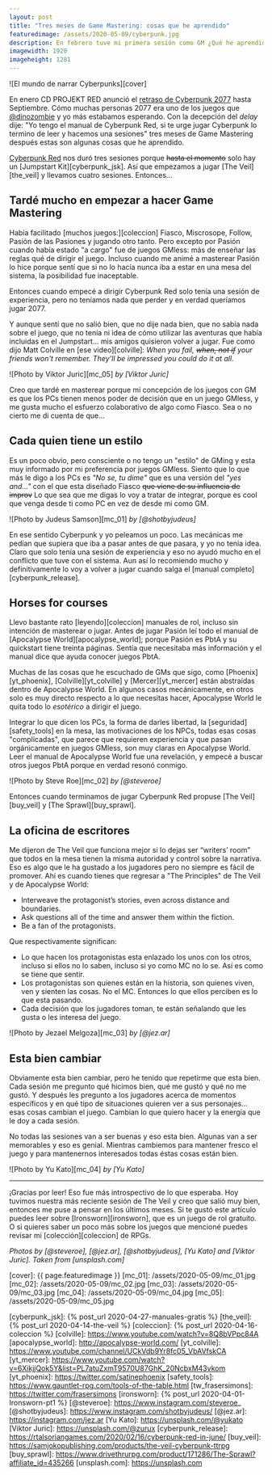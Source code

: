 ```yaml
---
layout: post
title: "Tres meses de Game Mastering: cosas que he aprendido"
featuredimage: /assets/2020-05-09/cyberpunk.jpg
description: En febrero tuve mi primera sesión como GM ¿Qué he aprendido tres meses después?
imagewidth: 1920
imageheight: 1281
---
```


![El mundo de narrar Cyberpunks][cover]

En enero CD PROJEKT RED anunció el [retraso de Cyberpunk 2077](https://twitter.com/CDPROJEKTRED/status/1217861009446182912) hasta Septiembre. Cómo muchas personas 2077 era uno de los juegos que [@dinozombie](https://twitter.com/dinozombie) y yo más estabamos esperando. Con la decepción del _delay_ dije: "Yo tengo el manual de Cyberpunk Red, si te urge jugar Cyberpunk lo termino de leer y hacemos una sesiones" tres meses de Game Mastering después estas son algunas cosas que he aprendido.

<!--more-->

[Cyberpunk Red][cyberpunk] nos duró tres sesiones porque ~~hasta el momento~~ solo hay un [Jumpstart Kit][cyberpunk_jsk]. Así que empezamos a jugar [The Veil][the_veil] y llevamos cuatro sesiones. Entonces...

## Tardé mucho en empezar a hacer Game Mastering

Había facilitado [muchos juegos:][coleccion] Fiasco, Miscrosope, Follow, Pasión de las Pasiones y jugando otro tanto. Pero excepto por Pasión cuando había estado "a cargo" fue de juegos GMless: más de enseñar las reglas qué de dirigir el juego. Incluso cuando me animé a masterear Pasión lo hice porque sentí que si no lo hacía nunca iba a estar en una mesa del sistema, la posibilidad fue inaceptable.

Entonces cuando empecé a dirigir Cyberpunk Red solo tenía una sesión de experiencia, pero no teníamos nada que perder y en verdad queríamos jugar 2077.

Y aunque sentí que no salió bien, que no dije nada bien, que no sabía nada sobre el juego, que no tenía ni idea de cómo utilizar las aventuras que había incluidas en el Jumpstart... mis amigos quisieron volver a jugar. Fue como dijo Matt Colville en [ese video][colville]: _When you fail, ~~when, not if~~ your friends won't remember. They'll be impressed you could do it at all._

![Photo by Viktor Juric][mc_05]
_by [Viktor Juric]_

Creo que tardé en masterear porque mi concepción de los juegos con GM es que los PCs tienen menos poder de decisión que en un juego GMless, y me gusta mucho el esfuerzo colaborativo de algo como Fiasco. Sea o no cierto me di cuenta de que...

## Cada quien tiene un estilo

Es un poco obvio, pero consciente o no tengo un "estilo" de GMing y esta muy informado por mi preferencia por juegos GMless. Siento que lo que más le digo a los PCs es _"No se, tu dime"_ que es una versión del _"yes and..."_ con el que esta diseñado Fiasco ~~que viene de su influencia de improv~~ Lo que sea que me digas lo voy a tratar de integrar, porque es cool que venga desde ti como PC en vez de desde mi como GM.

![Photo by Judeus Samson][mc_01]
_by [@shotbyjudeus]_

En ese sentido Cyberpunk y yo peleamos un poco. Las mecánicas me pedían que supiera que iba a pasar antes de que pasara, y yo no tenía idea. Claro que solo tenía una sesión de experiencia y eso no ayudó mucho en el conflicto que tuve con el sistema. Aun así lo recomiendo mucho y definitivamente lo voy a volver a jugar cuando salga el [manual completo][cyberpunk_release].

## Horses for courses

Llevo bastante rato [leyendo][coleccion] manuales de rol, incluso sin intención de masterear o jugar. Antes de jugar Pasión leí todo el manual de [Apocalypse World][apocalypse_world]; porque Pasión es PbtA y su quickstart tiene treinta páginas. Sentía que necesitaba más información y el manual dice que ayuda conocer juegos PbtA.

Muchas de las cosas que he escuchado de GMs que sigo, como [Phoenix][yt_phoenix], [Colville][yt_colville] y [Mercer][yt_mercer] están abstraídas dentro de Apocalypse World. En algunos casos mecánicamente, en otros solo es muy directo respecto a lo que necesitas hacer, Apocalypse World le quita todo lo _esotérico_ a dirigir el juego.

Integrar lo que dicen los PCs, la forma de darles libertad, la [seguridad][safety_tools] en la mesa, las motivaciones de los NPCs, todas esas cosas "complicadas", que parece que requieren experiencia y que pasan orgánicamente en juegos GMless, son muy claras en Apocalypse World. Leer el manual de Apocalypse World fue una revelación, y empecé a buscar otros juegos PbtA porque en verdad resonó conmigo.

![Photo by Steve Roe][mc_02]
_by [@steveroe]_

Entonces cuando terminamos de jugar Cyberpunk Red propuse [The Veil][buy_veil] y [The Sprawl][buy_sprawl].

## La oficina de escritores

Me dijeron de The Veil que funciona mejor si lo dejas ser “writers’ room” que todos en la mesa tienen la misma autoridad y control sobre la narrativa. Eso es algo que le ha gustado a los jugadores pero no siempre es fácil de promover. Ahí es cuando tienes que regresar a "The Principles" de The Veil y de Apocalypse World:

- Interweave the protagonist’s stories, even across distance and boundaries.
- Ask questions all of the time and answer them within the fiction.
- Be a fan of the protagonists.

Que respectivamente significan:

- Lo que hacen los protagonistas esta enlazado los unos con los otros, incluso si ellos no lo saben, incluso si yo como MC no lo se. Así es como se tiene que sentir.
- Los protagonistas son quienes están en la historia, son quienes viven, ven y sienten las cosas. No el MC. Entonces lo que ellos perciben es lo que esta pasando.
- Cada decisión que los jugadores toman, te están señalando que les gusta o les interesa del juego.

![Photo by Jezael Melgoza][mc_03]
_by [@jez.ar]_


## Esta bien cambiar

Obviamente esta bien cambiar, pero he tenido que repetirme que esta bien. Cada sesión me pregunto qué hicimos bien, qué me gustó y qué no me gustó. Y después les pregunto a los jugadores acerca de momentos específicos y en qué tipo de situaciones quieren ver a sus personajes... esas cosas cambian el juego. Cambian lo que quiero hacer y la energía que le doy a cada sesión.

No todas las sesiones van a ser buenas y eso esta bien. Algunas van a ser memorables y eso es genial. Mientras cambiemos para mantener fresco el juego y para mantenernos interesados todas éstas cosas están bien.

![Photo by Yu Kato][mc_04]
_by [Yu Kato]_

---

¡Gracias por leer! Eso fue más introspectivo de lo que esperaba. Hoy tuvimos nuestra más reciente sesión de The Veil y creo que salió muy bien, entonces me puse a pensar en los últimos meses. Si te gustó este artículo puedes leer sobre [Ironsworn][ironsworn], que es un juego de rol gratuito. O si quieres saber un poco más sobre los juegos que mencioné puedes revisar mi [colección][coleccion] de RPGs.

_Photos by [@steveroe], [@jez.ar], [@shotbyjudeus], [Yu Kato] and [Viktor Juric]. Taken from [unsplash.com]_

<!--Images-->
[cover]: {{ page.featuredimage }}
[mc_01]: /assets/2020-05-09/mc_01.jpg
[mc_02]: /assets/2020-05-09/mc_02.jpg
[mc_03]: /assets/2020-05-09/mc_03.jpg
[mc_04]: /assets/2020-05-09/mc_04.jpg
[mc_05]: /assets/2020-05-09/mc_05.jpg

<!--Links-->
[cyberpunk]: https://rtalsoriangames.com/cyberpunk/
[cyberpunk_jsk]: {% post_url 2020-04-27-manuales-gratis %}
[the_veil]: {% post_url 2020-04-14-the-veil %}
[coleccion]: {% post_url 2020-04-16-coleccion %}
[colville]: https://www.youtube.com/watch?v=8Q8bVPpc84A
[apocalypse_world]: http://apocalypse-world.com/
[yt_colville]: https://www.youtube.com/channel/UCkVdb9Yr8fc05_VbAVfskCA
[yt_mercer]: https://www.youtube.com/watch?v=6XikjjQok5Y&list=PL7atuZxmT9570U87GhK_20NcbxM43vkom
[yt_phoenix]: https://twitter.com/satinephoenix
[safety_tools]: https://www.gauntlet-rpg.com/tools-of-the-table.html
[tw_frasersimons]: https://twitter.com/frasersimons
[ironsworn]: {% post_url 2020-04-01-Ironsworn-pt1 %}
[@steveroe]: https://www.instagram.com/steveroe_
[@shotbyjudeus]: https://www.instagram.com/shotbyjudeus/
[@jez.ar]: https://instagram.com/jez.ar
[Yu Kato]: https://unsplash.com/@yukato
[Viktor Juric]: https://unsplash.com/@zurux
[cyberpunk_release]: https://rtalsoriangames.com/2020/02/16/cyberpunk-red-in-june/
[buy_veil]: https://samjokopublishing.com/products/the-veil-cyberpunk-ttrpg
[buy_sprawl]: https://www.drivethrurpg.com/product/171286/The-Sprawl?affiliate_id=435266
[unsplash.com]: https://unsplash.com
